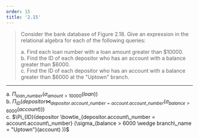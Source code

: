 ```yaml
---
order: 15
title: '2.15'
---
```

> Consider the bank database of Figure 2.18. Give an expression in the
> relational algebra for each of the following queries: 
> 
> a. Find each loan number with a loan amount greater than $10000. <br>
> b. Find the ID of each depositor who has an account with a balance
> greater than $6000. <br>
> c. Find the ID of each depositor who has an account with a balance 
> greater than $6000 at the "Uptown" branch. <br>

--------------------------------

a. $\Pi_{loan\_number}(\sigma_{amount > 10000}(loan))$ <br>
b. $\Pi_{ID}(depositor \bowtie_{depositor.account\_number = account.account\_number} (\sigma_{balance > 6000}(account)))$ <br>
c. $\Pi_{ID}(depositor \bowtie_{depositor.account\_number = account.account\_number} (\sigma_{balance > 6000 \wedge branch\_name = "Uptown"}(account) ))$ <br>